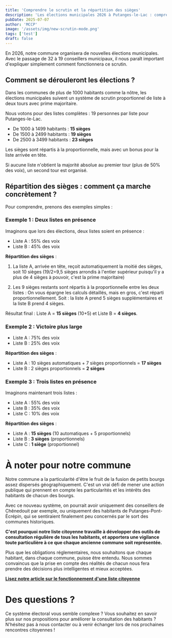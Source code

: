 ```yaml
---
title: 'Comprendre le scrutin et la répartition des sièges'
description: 'Les élections municipales 2026 à Putanges-le-Lac : comprendre le scrutin et la répartition des sièges'
pubDate: 2025-07-07
author: 'MCCP'
image: '/assets/img/new-scrutin-mode.png'
tags: ['test']
draft: false
---
```


En 2026, notre commune organisera de nouvelles élections municipales. Avec le passage de 32 à 19 conseillers municipaux, il nous paraît important d'expliquer simplement comment fonctionnera ce scrutin.

## Comment se dérouleront les élections ?

Dans les communes de plus de 1000 habitants comme la nôtre, les élections municipales suivent un système de scrutin proportionnel de liste à deux tours avec prime majoritaire.

Nous votons pour des listes complètes : 19 personnes par liste pour Putanges-le-Lac.

- De 1000 à 1499 habitants : **15 sièges**
- De 1500 à 2499 habitants : **19 sièges**
- De 2500 à 3499 habitants : **23 sièges**

Les sièges sont répartis à la proportionnelle, mais avec un bonus pour la liste arrivée en tête.

Si aucune liste n'obtient la majorité absolue au premier tour (plus de 50% des voix), un second tour est organisé.

## Répartition des sièges : comment ça marche concrètement ?

Pour comprendre, prenons des exemples simples :

### Exemple 1 : Deux listes en présence

Imaginons que lors des élections, deux listes soient en présence :

- Liste A : 55% des voix
- Liste B : 45% des voix

**Répartition des sièges** :

1. La liste A, arrivée en tête, reçoit automatiquement la moitié des sièges, soit 10 sièges (19/2=9,5 sièges arrondis à l'entier supérieur puisqu'il y a plus de 4 sièges à pouvoir, c'est la prime majoritaire)

2. Les 9 sièges restants sont répartis à la proportionnelle entre les deux listes :
   On vous épargne les calculs détaillés, mais en gros, c'est réparti proportionnellement. Soit : la liste A prend 5 sièges supplémentaires et la liste B prend 4 sièges.

Résultat final : Liste A = **15 sièges** (10+5) et Liste B = **4 sièges**.

### Exemple 2 : Victoire plus large

- Liste A : 75% des voix
- Liste B : 25% des voix

**Répartition des sièges** :

- Liste A : 10 sièges automatiques + 7 sièges proportionnels = **17 sièges**
- Liste B : 2 sièges proportionnels = **2 sièges**

### Exemple 3 : Trois listes en présence

Imaginons maintenant trois listes :

- Liste A : 55% des voix
- Liste B : 35% des voix
- Liste C : 10% des voix

**Répartition des sièges** :

- Liste A : **15 sièges** (10 automatiques + 5 proportionnels)
- Liste B : **3 sièges** (proportionnels)
- Liste C : **1 siège** (proportionnel)

# À noter pour notre commune

Notre commune a la particularité d'être le fruit de la fusion de petits bourgs assez dispersés géographiquement. C'est un vrai défi de mener une action publique qui prennent en compte les particularités et les intérêts des habitants de chacun des bourgs.

Avec ce nouveau système, on pourrait avoir uniquement des conseillers de Chênedouit par exemple, ou uniquement des habitants de Putanges-Pont-Écrépin, qui se sentiraient finalement peu concernés par le sort des communes historiques.

**C'est pourquoi notre liste citoyenne travaille à développer des outils de consultation régulière de tous les habitants, et apportera une vigilance toute particulière à ce que chaque ancienne commune soit représentée.**

Plus que les obligations réglementaires, nous souhaitons que chaque habitant, dans chaque commune, puisse être entendu. Nous sommes convaincus que la prise en compte des réalités de chacun nous fera prendre des décisions plus intelligentes et mieux acceptées.

**[Lisez notre article sur le fonctionnement d'une liste citoyenne](https://www.mccputanges.fr/blog/questce-quune-liste-citoyenne-et-participative-)**

# Des questions ?

Ce système électoral vous semble complexe ? Vous souhaitez en savoir plus sur nos propositions pour améliorer la consultation des habitants ?
N'hésitez pas à nous contacter ou à venir échanger lors de nos prochaines rencontres citoyennes !
